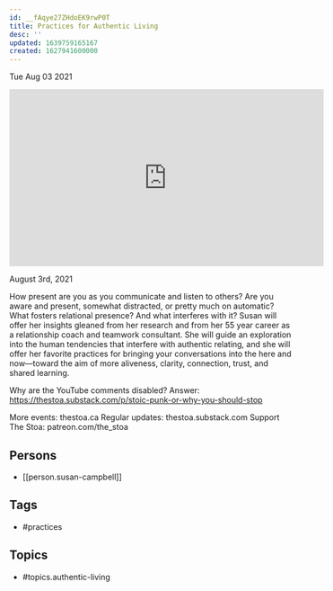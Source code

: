 ```yaml
---
id: __fAqye27ZHdoEK9rwP0T
title: Practices for Authentic Living
desc: ''
updated: 1639759165167
created: 1627941600000
---
```





Tue Aug 03 2021

<iframe width="560" height="315" src="https://www.youtube.com/embed/XfJ1ZD7TJTI" title="Practices for Authentic Living w/ Susan Campbell" frameborder="0" allow="accelerometer; autoplay; clipboard-write; encrypted-media; gyroscope; picture-in-picture" allowfullscreen ></iframe>

August 3rd, 2021

How present are you as you communicate and listen to others? Are you aware and present, somewhat distracted, or pretty much on automatic? What fosters relational presence? And what interferes with it? Susan will offer her insights gleaned from her research and from her 55 year career as a relationship coach and teamwork consultant. She will guide an exploration into the human tendencies that interfere with authentic relating, and she will offer her favorite practices for bringing your conversations into the here and now—toward the aim of more aliveness, clarity, connection, trust, and shared learning.

Why are the YouTube comments disabled? Answer: https://thestoa.substack.com/p/stoic-punk-or-why-you-should-stop

More events: thestoa.ca
Regular updates: thestoa.substack.com
Support The Stoa: patreon.com/the_stoa

## Persons

- [[person.susan-campbell]]

## Tags

- #practices

## Topics

- #topics.authentic-living


